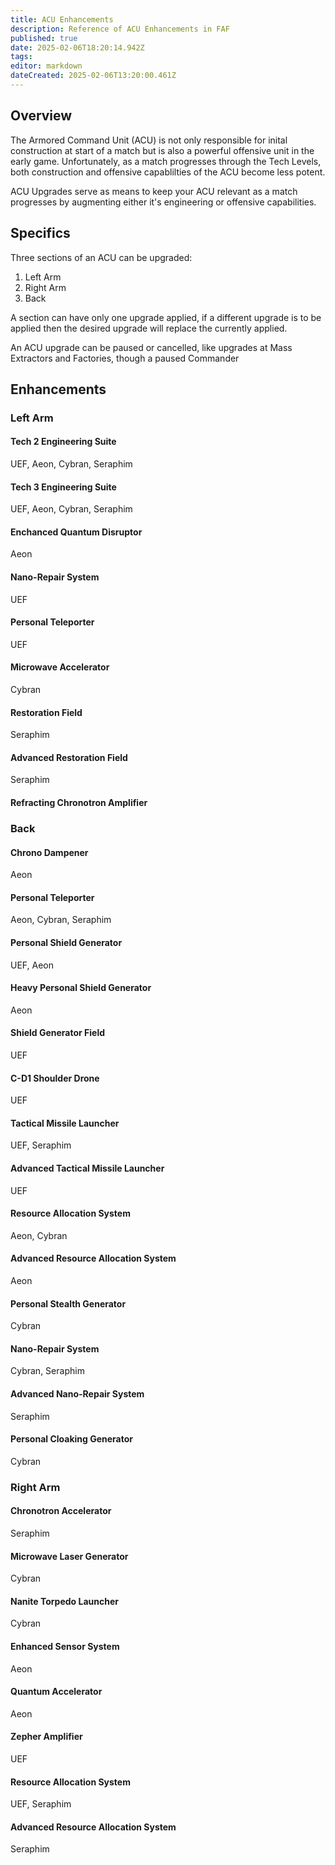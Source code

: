 ```yaml
---
title: ACU Enhancements
description: Reference of ACU Enhancements in FAF
published: true
date: 2025-02-06T18:20:14.942Z
tags: 
editor: markdown
dateCreated: 2025-02-06T13:20:00.461Z
---
```


## Overview
The Armored Command Unit (ACU) is not only responsible for inital construction at start of a match but is also a powerful offensive unit in the early game. Unfortunately, as a match progresses through the Tech Levels, both construction and offensive capablilties of the ACU become less potent.

ACU Upgrades serve as means to keep your ACU relevant as a match progresses by augmenting either it's engineering or offensive capabilities.

## Specifics

Three sections of an ACU can be upgraded:
1. Left Arm
2. Right Arm
3. Back

A section can have only one upgrade applied, if a different upgrade is to be applied then the desired upgrade will replace the currently applied.

An ACU upgrade can be paused or cancelled, like upgrades at Mass Extractors and Factories, though a paused Commander

## Enhancements

### Left Arm
#### Tech 2 Engineering Suite

UEF, Aeon, Cybran, Seraphim

#### Tech 3 Engineering Suite

UEF, Aeon, Cybran, Seraphim

#### Enchanced Quantum Disruptor

Aeon

#### Nano-Repair System

UEF

#### Personal Teleporter

UEF

#### Microwave Accelerator
Cybran

#### Restoration Field
Seraphim

#### Advanced Restoration Field
Seraphim

#### Refracting Chronotron Amplifier

### Back

#### Chrono Dampener

Aeon

#### Personal Teleporter

Aeon, Cybran, Seraphim

#### Personal Shield Generator

UEF, Aeon

#### Heavy Personal Shield Generator

Aeon

#### Shield Generator Field

UEF

#### C-D1 Shoulder Drone

UEF

#### Tactical Missile Launcher

UEF, Seraphim

#### Advanced Tactical Missile Launcher

UEF

#### Resource Allocation System

Aeon, Cybran

#### Advanced Resource Allocation System

Aeon

#### Personal Stealth Generator
Cybran

#### Nano-Repair System

Cybran, Seraphim

#### Advanced Nano-Repair System

Seraphim

#### Personal Cloaking Generator
Cybran

### Right Arm

#### Chronotron Accelerator
Seraphim

#### Microwave Laser Generator

Cybran

#### Nanite Torpedo Launcher

Cybran

#### Enhanced Sensor System

Aeon

#### Quantum Accelerator

Aeon

#### Zepher Amplifier

UEF

#### Resource Allocation System

UEF, Seraphim

#### Advanced Resource Allocation System

Seraphim